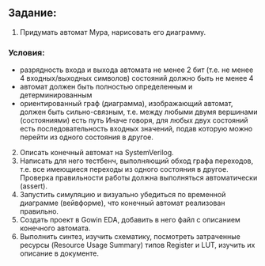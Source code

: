 ## Задание:
1. Придумать автомат Мура, нарисовать его диаграмму.
### Условия:
  - разрядность входа и выхода автомата не менее 2 бит (т.е. не менее 4 входных/выходных символов) состояний должно быть не менее 4
  - автомат должен быть полностью определенным и детерминированным
  - ориентированный граф (диаграмма), изображающий автомат, должен быть сильно-связным, т.е. между любыми двумя вершинами (состояниями) есть путь
  Иначе говоря, для любых двух состояний есть последовательность входных значений, подав которую можно перейти из одного состояния в другое.
2. Описать конечный автомат на SystemVerilog.
3. Написать для него тестбенч, выполняющий обход графа переходов, т.е. все имеющиеся переходы из одного состояния в другое. Проверка правильности работы должна выполняться автоматически (assert).
4. Запустить симуляцию и визуально убедиться по временной диаграмме (вейвформе), что конечный автомат реализован правильно.
5. Создать проект в Gowin EDA, добавить в него файл с описанием конечного автомата.
6. Выполнить синтез, изучить схематику, посмотреть затраченные ресурсы (Resource Usage Summary) типов Register и LUT, изучить их описание в документе.

